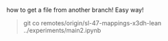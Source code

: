 
how to get a file from another branch! Easy way!

> git co remotes/origin/sl-47-mappings-x3dh-lean ../experiments/main2.ipynb
